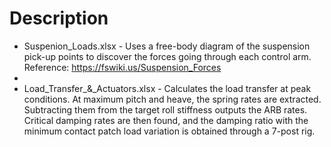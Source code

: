 # Description

- Suspenion_Loads.xlsx - Uses a free-body diagram of the suspension pick-up points to discover the forces going through each control arm. Reference: https://fswiki.us/Suspension_Forces
- 
- Load_Transfer_&_Actuators.xlsx - Calculates the load transfer at peak conditions. At maximum pitch and heave, the spring rates are extracted. Subtracting them from the target roll stiffness outputs the ARB rates. Critical damping rates are then found, and the damping ratio with the minimum contact patch load variation is obtained through a 7-post rig.
